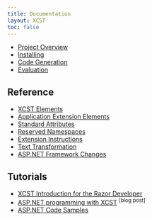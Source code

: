 ```yaml
---
title: Documentation
layout: XCST
toc: false
---
```


- [Project Overview](overview.html)
- [Installing](installing.html)
- [Code Generation](code-generation.html)
- [Evaluation](evaluation.html)

Reference
---------
- [XCST Elements](../c/)
- [Application Extension Elements](../a/)
- [Standard Attributes](standard-attributes.html)
- [Reserved Namespaces](reserved-namespaces.html)
- [Extension Instructions](extension-instructions.html)
- [Text Transformation](text-transformation.html)
- [ASP.NET Framework Changes](aspnet-framework-changes.html)

Tutorials
---------
- [XCST Introduction for the Razor Developer](intro-for-razor-dev.html)
- [ASP.NET programming with XCST](/2016/04/aspnet-programming-with-xcst.html) <sup>[blog post]</sup>
- [ASP.NET Code Samples](https://github.com/maxtoroq/XCST-a/tree/master/samples)
